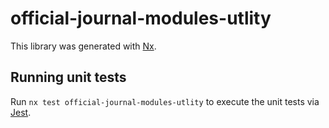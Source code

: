 # official-journal-modules-utlity

This library was generated with [Nx](https://nx.dev).

## Running unit tests

Run `nx test official-journal-modules-utlity` to execute the unit tests via [Jest](https://jestjs.io).

